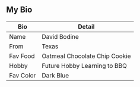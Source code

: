 ## My Bio

Bio | Detail
---- | -----
Name | David Bodine
From | Texas
Fav Food | Oatmeal Chocolate Chip Cookie
Hobby | Future Hobby Learning to BBQ
Fav Color | Dark Blue
